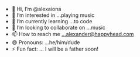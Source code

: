 - 👋 Hi, I’m @alexaiona
- 👀 I’m interested in ...playing music
- 🌱 I’m currently learning ...to code
- 💞️ I’m looking to collaborate on ...music
- 📫 How to reach me ...alexander@happyhead.com
- 😄 Pronouns: ...he/him/dude
- ⚡ Fun fact: ... I will be a father soon!

<!---
alexaiona/alexaiona is a ✨ special ✨ repository because its `README.md` (this file) appears on your GitHub profile.
You can click the Preview link to take a look at your changes.
--->
